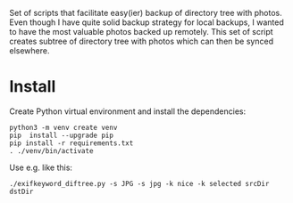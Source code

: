 
Set of scripts that facilitate easy(ier) backup of directory tree with photos.
Even though I have quite solid backup strategy for local backups, I wanted to
have the most valuable photos backed up remotely. This set of script creates
subtree of directory tree with photos which can then be synced elsewhere.

# Install

Create Python virtual environment and install the dependencies:

```
python3 -m venv create venv
pip  install --upgrade pip
pip install -r requirements.txt
. ./venv/bin/activate
```

Use e.g. like this:

```
./exifkeyword_diftree.py -s JPG -s jpg -k nice -k selected srcDir dstDir
```
